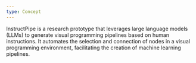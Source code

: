 ```yaml
---
type: Concept
---
```


InstructPipe is a research prototype that leverages large language models (LLMs) to generate visual programming pipelines based on human instructions. It automates the selection and connection of nodes in a visual programming environment, facilitating the creation of machine learning pipelines.